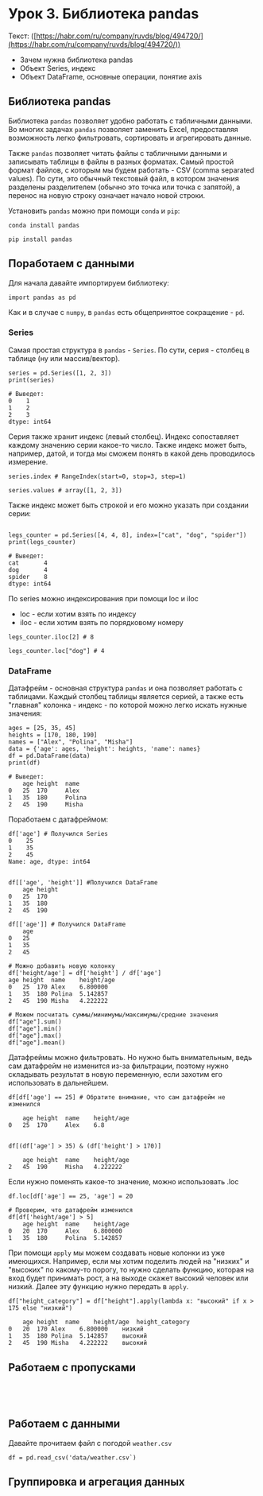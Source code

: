 # Урок 3. Библиотека pandas

Текст: ([https://habr.com/ru/company/ruvds/blog/494720/](https://habr.com/ru/company/ruvds/blog/494720/))

- Зачем нужна библиотека pandas
- Объект Series, индекс
- Объект DataFrame, основные операции, понятие axis

## Библиотека pandas

Библиотека `pandas` позволяет удобно работать с табличными данными. Во многих задачах `pandas` позволяет заменить Excel, предоставляя возможность легко фильтровать, сортировать и агрегировать данные.

Также `pandas` позволяет читать файлы с табличными данными и записывать таблицы в файлы в разных форматах. Самый простой формат файлов, с которым мы будем работать - CSV (comma separated values). По сути, это обычный текстовый файл, в котором значения разделены разделителем (обычно это точка или точка с запятой), а перенос на новую строку означает начало новой строки.

Установить `pandas` можно при помощи `conda` и `pip`:

`conda install pandas`

`pip install pandas`

## Поработаем с данными

Для начала давайте импортируем библиотеку:

```python3
import pandas as pd
```

Как и в случае с `numpy`, в `pandas` есть общепринятое сокращение - `pd`.

### Series

Самая простая структура в `pandas` - `Series`. По сути, серия - столбец в таблице (ну или массив/вектор).

```python3
series = pd.Series([1, 2, 3])
print(series)

# Выведет:
0    1
1    2
2    3
dtype: int64
```

Серия также хранит индекс (левый столбец). Индекс сопоставляет каждому значению серии какое-то число. Также индекс может быть, например, датой, и тогда мы сможем понять в какой день проводилось измерение.

```python3
series.index # RangeIndex(start=0, stop=3, step=1)

series.values # array([1, 2, 3])
```

Также индекс может быть строкой и его можно указать при создании серии:

```python3

legs_counter = pd.Series([4, 4, 8], index=["cat", "dog", "spider"])
print(legs_counter)

# Выведет:
cat       4
dog       4
spider    8
dtype: int64
```

По series можно индексирования при помощи loc и iloc

- loc - если хотим взять по индексу
- iloc - если хотим взять по порядковому номеру

```python3
legs_counter.iloc[2] # 8
```

```python3
legs_counter.loc["dog"] # 4
```

### DataFrame

Датафрейм - основная структура `pandas` и она позволяет работать с таблицами. Каждый столбец таблицы является серией, а также есть "главная" колонка - индекс - по которой можно легко искать нужные значения:

```python3
ages = [25, 35, 45]
heights = [170, 180, 190]
names = ["Alex", "Polina", "Misha"]
data = {'age': ages, 'height': heights, 'name': names}
df = pd.DataFrame(data)
print(df)

# Выведет:
    age height  name
0   25  170     Alex
1   35  180     Polina
2   45  190     Misha
```

Поработаем с датафреймом:

```python3
df['age'] # Получился Series
0    25
1    35
2    45
Name: age, dtype: int64


df[['age', 'height']] #Получился DataFrame
    age height
0   25  170
1   35  180
2   45  190

df[['age']] # Получился DataFrame
    age
0   25
1   35
2   45

# Можно добавить новую колонку
df['height/age'] = df['height'] / df['age']
age height  name    height/age
0   25  170 Alex    6.800000
1   35  180 Polina  5.142857
2   45  190 Misha   4.222222

# Можем посчитать суммы/минимумы/максимумы/средние значения
df["age"].sum()
df["age"].min()
df["age"].max()
df["age"].mean()
```

Датафреймы можно фильтровать. Но нужно быть внимательным, ведь сам датафрейм не изменится из-за фильтрации, поэтому нужно складывать результат в новую переменную, если захотим его использовать в дальнейшем.

```python3
df[df['age'] == 25] # Обратите внимание, что сам датафрейм не изменился

    age height  name    height/age
0   25  170     Alex    6.8


df[(df['age'] > 35) & (df['height'] > 170)]

    age height  name    height/age
2   45  190     Misha   4.222222
```

Если нужно поменять какое-то значение, можно использовать .loc

```python3
df.loc[df['age'] == 25, 'age'] = 20

# Проверим, что датафрейм изменился
df[df['height/age'] > 5]
    age height  name    height/age
0   20  170     Alex    6.800000
1   35  180     Polina  5.142857
```

При помощи `apply` мы можем создавать новые колонки из уже имеющихся. Например, если мы хотим поделить людей на "низких" и "высоких" по какому-то порогу, то нужно сделать функцию, которая на вход будет принимать рост, а на выходе скажет высокий человек или низкий. Далее эту функцию нужно передать в `apply`.

```python3
df["height_category"] = df["height"].apply(lambda x: "высокий" if x > 175 else "низкий")

    age height  name    height/age  height_category
0   20  170 Alex    6.800000    низкий
1   35  180 Polina  5.142857    высокий
2   45  190 Misha   4.222222    высокий
```

## Работаем с пропусками

```python3

```

```python3

```

```python3

```

```python3

```

## Работаем с данными

Давайте прочитаем файл с погодой `weather.csv`

```python3
df = pd.read_csv('data/weather.csv`)
```

## Группировка и агрегация данных

